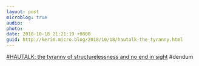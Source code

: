 ```yaml
---
layout: post
microblog: true
audio: 
photo: 
date: 2018-10-18 21:21:19 +0800
guid: http://kerim.micro.blog/2018/10/18/hautalk-the-tyranny.html
---
```

[#HAUTALK: the tyranny of structurelessness and no end in sight](http://allegralaboratory.net/hautalk-the-tyranny-of-structurelessness-and-no-end-in-sight/) #dendum
